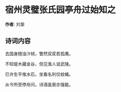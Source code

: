 # 宿州灵璧张氏园亭舟过始知之

**作者**: 刘挚

## 诗词内容

去国身随浊汴倾，瞥然双浆若孤鹰。

不知堤木藏金谷，但见渔人说武陵。

已许生平倠水石，坐看名利仅蚊蝇。

从今所至停舟问，诗酒虽衰亦强能。

